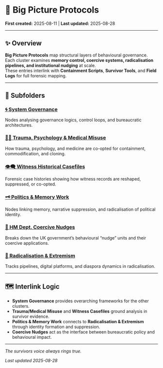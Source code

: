 # 🧠 Big Picture Protocols

**First created:** 2025-08-11 | **Last updated:** 2025-08-28

---

## ✨ Overview
**Big Picture Protocols** map structural layers of behavioural governance.  
Each cluster examines **memory control, coercive systems, radicalisation pipelines, and institutional nudging** at scale.  
These entries interlink with **Containment Scripts**, **Survivor Tools**, and **Field Logs** for full forensic mapping.  

---

## 📂 Subfolders

### [🌀 System Governance](./🌀_System_Governance)
Nodes analysing governance logics, control loops, and bureaucratic architectures.  

### [🐦‍🔥 Trauma, Psychology & Medical Misuse](./🐦‍🔥_Trauma_Psycology_Medica...)
How trauma, psychology, and medicine are co-opted for containment, commodification, and cloning.  

### [👁️‍🗨️ Witness Historical Casefiles](./👁️‍🗨️_Witness_Historical_Casefiles)
Forensic case histories showing how witness records are reshaped, suppressed, or co-opted.  

### [🗝️ Politics & Memory Work](./🗝️_Politics_Memory_Work)
Nodes linking memory, narrative suppression, and radicalisation of political identity.  

### [🧠 HM Dept. Coercive Nudges](./🧠_HM_Dept_Coercive_Nudges)
Breaks down the UK government’s behavioural “nudge” units and their coercive applications.  

### [🪬 Radicalisation & Extremism](./🪬_Radicalisation_Extremism)
Tracks pipelines, digital platforms, and diaspora dynamics in radicalisation.  

---

## 🗺️ Interlink Logic
- **System Governance** provides overarching frameworks for the other clusters.  
- **Trauma/Medical Misuse** and **Witness Casefiles** ground analysis in survivor evidence.  
- **Politics & Memory Work** connects to **Radicalisation & Extremism** through identity formation and suppression.  
- **Coercive Nudges** act as the interface between bureaucratic policy and behavioural impact.

---

*The survivors voice always rings true.*

_Last updated 2025-08-28_
